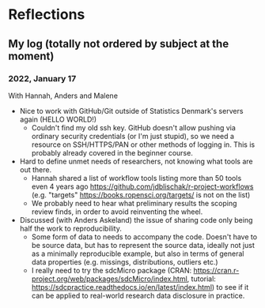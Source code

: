 

# Reflections

## My log (totally not ordered by subject at the moment)

### 2022, January 17

With Hannah, Anders and Malene

- Nice to work with GitHub/Git outside of Statistics Denmark's servers again (HELLO WORLD!)
    + Couldn't find my old ssh key. GitHub doesn't allow pushing via ordinary security credentials (or I'm just stupid), so we need a resource on SSH/HTTPS/PAN or other methods of logging in. This is probably already covered in the beginner course.
- Hard to define unmet needs of researchers, not knowing what tools are out there.
    + Hannah shared a list of workflow tools listing more than 50 tools even 4 years ago https://github.com/jdblischak/r-project-workflows (e.g. "targets" https://books.ropensci.org/targets/ is not on the list)
    + We probably need to hear what preliminary results the scoping review finds, in order to avoid reinventing the wheel.
- Discussed (with Anders Askeland) the issue of sharing code only being half the work to reproducibility.
    + Some form of data to needs to accompany the code. Doesn't have to be source data, but has to represent the source data, ideally not just as a minimally reproducible example, but also in terms of general data properties (e.g. missings, distributions, outliers etc.)
    + I really need to try the sdcMicro package (CRAN: https://cran.r-project.org/web/packages/sdcMicro/index.html, tutorial: https://sdcpractice.readthedocs.io/en/latest/index.html) to see if it can be applied to real-world research data disclosure in practice.

